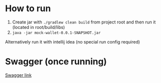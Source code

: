 # How to run
1. Create jar with `./gradlew clean build` from project root and then run it (located in root/build/libs)
1. `java -jar mock-wallet-0.0.1-SNAPSHOT.jar`

Alternatively run it with intellij idea (no special run config required)


# Swagger (once running)
[Swagger link](http://localhost:8080/swagger-ui/index.html)
